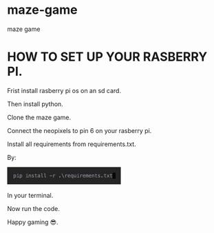 # maze-game
maze game

  
# HOW TO SET UP YOUR RASBERRY PI.

Frist install rasberry pi os on an sd card.

Then install python.

Clone the maze game.

Connect the neopixels to pin 6 on your rasberry pi.

Install all requirements from requirements.txt.

By:

 <img width="264" alt="Screenshot 2024-08-26 at 2 48 04 PM" src="re.png">
 
In your terminal.

Now run the code.

Happy gaming 😎.

